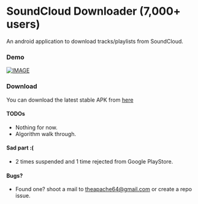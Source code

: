 # SoundCloud Downloader (7,000+ users) 
An android application to download tracks/playlists from SoundCloud.

### Demo

[![IMAGE](https://raw.githubusercontent.com/theapache64/SoundCloud-Downloader/master/youtube.png)](https://www.youtube.com/watch?v=qv0OWufJOoU)

### Download

You can download the latest stable APK from [here](https://github.com/theapache64/SoundCloud-Downloader/releases)

#### TODOs

- Nothing for now. 
- Algorithm walk through.

#### Sad part :(

- 2 times suspended and 1 time rejected from Google PlayStore.

#### Bugs?

- Found one? shoot a mail to theapache64@gmail.com or create a repo issue.
